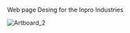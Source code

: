 Web page Desing for the Inpro Industries 

![Artboard_2](https://github.com/Umayanga12/Inpro-web-/assets/42837553/75d232c4-e9d9-446f-af12-d5e935a743c5)
